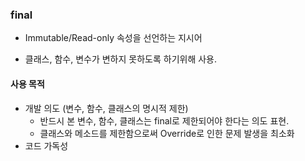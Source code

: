 ### final

- Immutable/Read-only 속성을 선언하는 지시어

- 클래스, 함수, 변수가 변하지 못하도록 하기위해 사용.



#### 사용 목적

- 개발 의도 (변수, 함수, 클래스의 명시적 제한)
  - 반드시 본 변수, 함수, 클래스는 final로 제한되어야 한다는 의도 표현. 
  - 클래스와 메소드를 제한함으로써 Override로 인한 문제 발생을 최소화
- 코드 가독성

